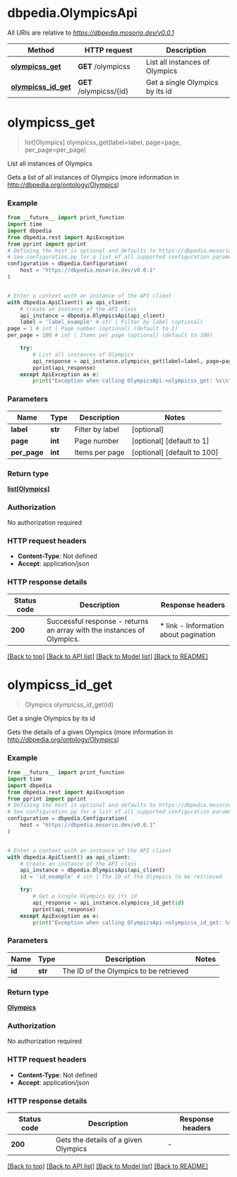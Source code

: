 # dbpedia.OlympicsApi

All URIs are relative to *https://dbpedia.mosorio.dev/v0.0.1*

Method | HTTP request | Description
------------- | ------------- | -------------
[**olympicss_get**](OlympicsApi.md#olympicss_get) | **GET** /olympicss | List all instances of Olympics
[**olympicss_id_get**](OlympicsApi.md#olympicss_id_get) | **GET** /olympicss/{id} | Get a single Olympics by its id


# **olympicss_get**
> list[Olympics] olympicss_get(label=label, page=page, per_page=per_page)

List all instances of Olympics

Gets a list of all instances of Olympics (more information in http://dbpedia.org/ontology/Olympics)

### Example

```python
from __future__ import print_function
import time
import dbpedia
from dbpedia.rest import ApiException
from pprint import pprint
# Defining the host is optional and defaults to https://dbpedia.mosorio.dev/v0.0.1
# See configuration.py for a list of all supported configuration parameters.
configuration = dbpedia.Configuration(
    host = "https://dbpedia.mosorio.dev/v0.0.1"
)


# Enter a context with an instance of the API client
with dbpedia.ApiClient() as api_client:
    # Create an instance of the API class
    api_instance = dbpedia.OlympicsApi(api_client)
    label = 'label_example' # str | Filter by label (optional)
page = 1 # int | Page number (optional) (default to 1)
per_page = 100 # int | Items per page (optional) (default to 100)

    try:
        # List all instances of Olympics
        api_response = api_instance.olympicss_get(label=label, page=page, per_page=per_page)
        pprint(api_response)
    except ApiException as e:
        print("Exception when calling OlympicsApi->olympicss_get: %s\n" % e)
```

### Parameters

Name | Type | Description  | Notes
------------- | ------------- | ------------- | -------------
 **label** | **str**| Filter by label | [optional] 
 **page** | **int**| Page number | [optional] [default to 1]
 **per_page** | **int**| Items per page | [optional] [default to 100]

### Return type

[**list[Olympics]**](Olympics.md)

### Authorization

No authorization required

### HTTP request headers

 - **Content-Type**: Not defined
 - **Accept**: application/json

### HTTP response details
| Status code | Description | Response headers |
|-------------|-------------|------------------|
**200** | Successful response - returns an array with the instances of Olympics. |  * link - Information about pagination <br>  |

[[Back to top]](#) [[Back to API list]](../README.md#documentation-for-api-endpoints) [[Back to Model list]](../README.md#documentation-for-models) [[Back to README]](../README.md)

# **olympicss_id_get**
> Olympics olympicss_id_get(id)

Get a single Olympics by its id

Gets the details of a given Olympics (more information in http://dbpedia.org/ontology/Olympics)

### Example

```python
from __future__ import print_function
import time
import dbpedia
from dbpedia.rest import ApiException
from pprint import pprint
# Defining the host is optional and defaults to https://dbpedia.mosorio.dev/v0.0.1
# See configuration.py for a list of all supported configuration parameters.
configuration = dbpedia.Configuration(
    host = "https://dbpedia.mosorio.dev/v0.0.1"
)


# Enter a context with an instance of the API client
with dbpedia.ApiClient() as api_client:
    # Create an instance of the API class
    api_instance = dbpedia.OlympicsApi(api_client)
    id = 'id_example' # str | The ID of the Olympics to be retrieved

    try:
        # Get a single Olympics by its id
        api_response = api_instance.olympicss_id_get(id)
        pprint(api_response)
    except ApiException as e:
        print("Exception when calling OlympicsApi->olympicss_id_get: %s\n" % e)
```

### Parameters

Name | Type | Description  | Notes
------------- | ------------- | ------------- | -------------
 **id** | **str**| The ID of the Olympics to be retrieved | 

### Return type

[**Olympics**](Olympics.md)

### Authorization

No authorization required

### HTTP request headers

 - **Content-Type**: Not defined
 - **Accept**: application/json

### HTTP response details
| Status code | Description | Response headers |
|-------------|-------------|------------------|
**200** | Gets the details of a given Olympics |  -  |

[[Back to top]](#) [[Back to API list]](../README.md#documentation-for-api-endpoints) [[Back to Model list]](../README.md#documentation-for-models) [[Back to README]](../README.md)

